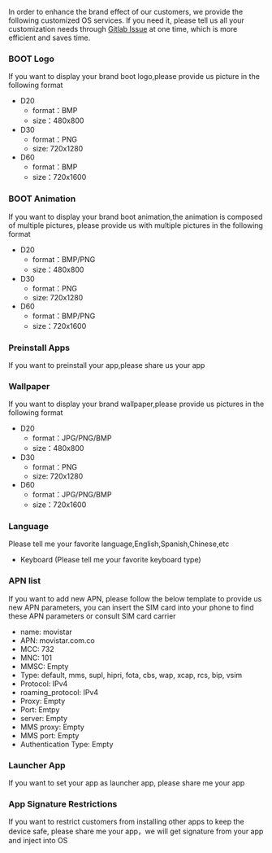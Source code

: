 In order to enhance the brand effect of our customers, we provide the following customized OS services. If you need it, please tell us all your customization needs through [Gitlab Issue](https://gitlab.com/dspread/android/-/issues/new#) at one time, which is more efficient and saves time.

### BOOT Logo

If you want to display your brand boot logo,please provide us picture in the following format

- D20
    - format：BMP
    - size：480x800
- D30
    - format：PNG
    - size: 720x1280
- D60
    - format：BMP
    - size：720x1600


### BOOT Animation

If you want to display your brand boot animation,the animation is composed of multiple pictures, please provide us with multiple pictures in the following format

- D20
    - format：BMP/PNG 
    - size：480x800
- D30
    - format：PNG
    - size: 720x1280
- D60
    - format：BMP/PNG
    - size：720x1600 

### Preinstall Apps

If you want to preinstall your app,please share us your app


### Wallpaper

If you want to display your brand wallpaper,please provide us pictures in the following format

- D20
    - format：JPG/PNG/BMP  
    - size：480x800
- D30
    - format：PNG 
    - size: 720x1280
- D60
    - format：JPG/PNG/BMP 
    - size：720x1600 


### Language 

Please tell me your favorite language,English,Spanish,Chinese,etc
- Keyboard (Please tell me your favorite keyboard type)


### APN list

If you want to add new APN, please follow the below template to provide us new APN parameters, you can insert the SIM card into your phone to find these APN parameters or consult SIM card carrier

- name: movistar
- APN: movistar.com.co
- MCC: 732
- MNC: 101
- MMSC: Empty
- Type: default, mms, supl, hipri, fota, cbs, wap, xcap, rcs, bip, vsim
- Protocol: IPv4
- roaming_protocol: IPv4
- Proxy: Empty
- Port: Emtpy
- server: Empty
- MMS proxy: Empty
- MMS port: Empty
- Authentication Type: Empty


### Launcher App

If you want to set your app as launcher app, please share me your app

### App Signature Restrictions

If you want to restrict customers from installing other apps to keep the device safe, please share me your app，we will get signature from your app and inject into OS